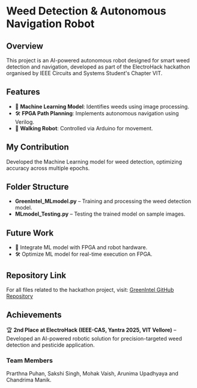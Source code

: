 ﻿# Weed Detection & Autonomous Navigation Robot

## Overview
This project is an AI-powered autonomous robot designed for smart weed detection and navigation, developed as part of the ElectroHack hackathon organised by IEEE Circuits and Systems Student's Chapter VIT.

## Features
- 🌱 **Machine Learning Model**: Identifies weeds using image processing.
- 🛠 **FPGA Path Planning**: Implements autonomous navigation using Verilog.
- 🤖 **Walking Robot**: Controlled via Arduino for movement.

## My Contribution
Developed the Machine Learning model for weed detection, optimizing accuracy across multiple epochs.

## Folder Structure
- **GreenIntel_MLmodel.py** – Training and processing the weed detection model.
- **MLmodel_Testing.py** – Testing the trained model on sample images.

## Future Work
- 🔗 Integrate ML model with FPGA and robot hardware.
- 🛠 Optimize ML model for real-time execution on FPGA.

## Repository Link
For all files related to the hackathon project, visit: [GreenIntel GitHub Repository](https://github.com/SakshiSingh244/GreenIntel)

## Achievements
🏆 **2nd Place at ElectroHack (IEEE-CAS, Yantra 2025, VIT Vellore)** – Developed an AI-powered robotic solution for precision-targeted weed detection and pesticide application.

### Team Members
Prarthna Puhan, Sakshi Singh, Mohak Vaish, Arunima Upadhyaya and Chandrima Manik.
